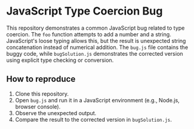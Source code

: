 # JavaScript Type Coercion Bug
This repository demonstrates a common JavaScript bug related to type coercion.  The `foo` function attempts to add a number and a string. JavaScript's loose typing allows this, but the result is unexpected string concatenation instead of numerical addition.
The `bug.js` file contains the buggy code, while `bugSolution.js` demonstrates the corrected version using explicit type checking or conversion.

## How to reproduce
1. Clone this repository.
2. Open `bug.js` and run it in a JavaScript environment (e.g., Node.js, browser console).
3. Observe the unexpected output.
4. Compare the result to the corrected version in `bugSolution.js`.